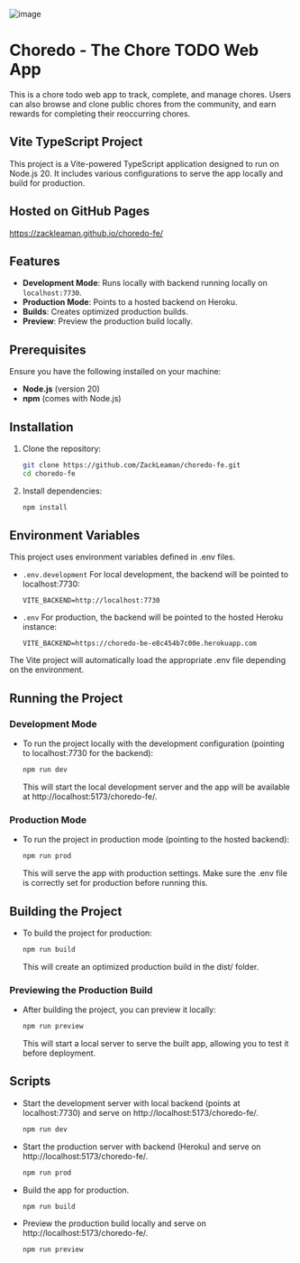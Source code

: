 ![image](https://github.com/user-attachments/assets/bec5ff9d-9776-418d-a0b4-c9028e405f17)

# Choredo - The Chore TODO Web App

This is a chore todo web app to track, complete, and manage chores. Users can also browse and clone public chores from the community, and earn rewards for completing their reoccurring chores.

## Vite TypeScript Project

This project is a Vite-powered TypeScript application designed to run on Node.js 20. It includes various configurations to serve the app locally and build for production. 

## Hosted on GitHub Pages
https://zackleaman.github.io/choredo-fe/

## Features

- **Development Mode**: Runs locally with backend running locally on `localhost:7730`.
- **Production Mode**: Points to a hosted backend on Heroku.
- **Builds**: Creates optimized production builds.
- **Preview**: Preview the production build locally.

## Prerequisites

Ensure you have the following installed on your machine:

- **Node.js** (version 20)
- **npm** (comes with Node.js)

## Installation

1. Clone the repository:

   ```bash
   git clone https://github.com/ZackLeaman/choredo-fe.git
   cd choredo-fe
   ```

2. Install dependencies:

    ```bash
    npm install

## Environment Variables

This project uses environment variables defined in .env files.

- `.env.development`
  For local development, the backend will be pointed to localhost:7730:
  ```
  VITE_BACKEND=http://localhost:7730
  ```

- `.env`
  For production, the backend will be pointed to the hosted Heroku instance:
  ```
  VITE_BACKEND=https://choredo-be-e8c454b7c00e.herokuapp.com
  ```
The Vite project will automatically load the appropriate .env file depending on the environment.

## Running the Project

  ### Development Mode

  - To run the project locally with the development configuration (pointing to localhost:7730 for the backend):
    ```bash
    npm run dev
    ```
    This will start the local development server and the app will be available at http://localhost:5173/choredo-fe/.

  ### Production Mode
  
  - To run the project in production mode (pointing to the hosted backend):
    ```bash
    npm run prod
    ```
    This will serve the app with production settings. Make sure the .env file is correctly set for production before running this.

## Building the Project

- To build the project for production:

  ```bash
  npm run build
  ```
  This will create an optimized production build in the dist/ folder.

### Previewing the Production Build
- After building the project, you can preview it locally:

  ```bash
  npm run preview
  ```
  This will start a local server to serve the built app, allowing you to test it before deployment.

## Scripts

- Start the development server with local backend (points at localhost:7730) and serve on http://localhost:5173/choredo-fe/.
  ```bash
  npm run dev
  ```
- Start the production server with backend (Heroku) and serve on http://localhost:5173/choredo-fe/.
  ```bash
  npm run prod
  ```
- Build the app for production.
  ```bash
  npm run build
  ```
- Preview the production build locally and serve on http://localhost:5173/choredo-fe/.
  ```bash
  npm run preview
  ```
